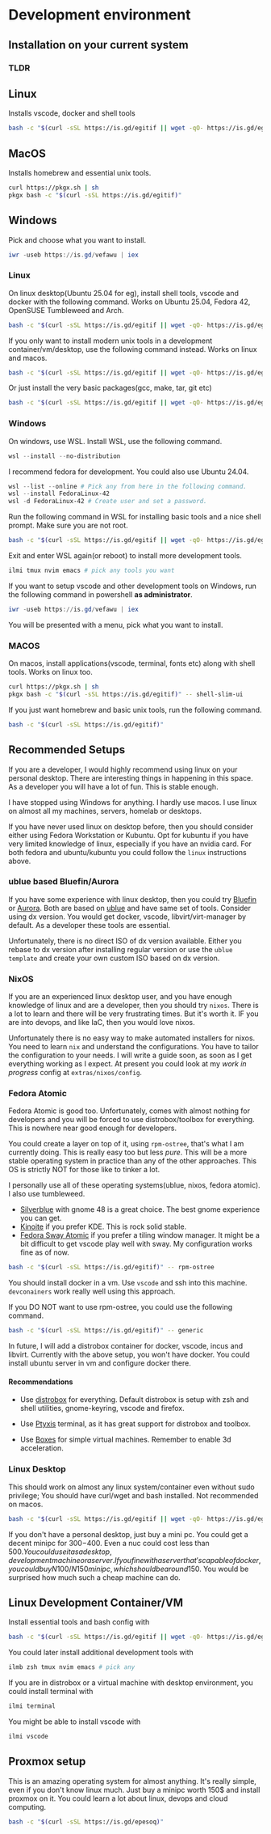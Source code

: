 # Development environment

## Installation on your current system

### TLDR

## Linux

Installs vscode, docker and shell tools

```bash
bash -c "$(curl -sSL https://is.gd/egitif || wget -qO- https://is.gd/egitif)" -- dev
```

## MacOS

Installs homebrew and essential unix tools.

```bash
curl https://pkgx.sh | sh
pkgx bash -c "$(curl -sSL https://is.gd/egitif)"
```

## Windows

Pick and choose what you want to install.

```powershell
iwr -useb https://is.gd/vefawu | iex
```

### Linux

On linux desktop(Ubuntu 25.04 for eg), install shell tools, vscode and docker with the following command. Works on Ubuntu 25.04, Fedora 42, OpenSUSE Tumbleweed and Arch.

```bash
bash -c "$(curl -sSL https://is.gd/egitif || wget -qO- https://is.gd/egitif)" -- dev
```

If you only want to install modern unix tools in a development container/vm/desktop, use the following command instead. Works on linux and macos.

```bash
bash -c "$(curl -sSL https://is.gd/egitif || wget -qO- https://is.gd/egitif)" -- shell-slim
```

Or just install the very basic packages(gcc, make, tar, git etc)

```bash
bash -c "$(curl -sSL https://is.gd/egitif || wget -qO- https://is.gd/egitif)"
```

### Windows

On windows, use WSL. Install WSL, use  the following command.

```powershell
wsl --install --no-distribution
```

I recommend fedora for development. You could also use Ubuntu 24.04.

```powershell
wsl --list --online # Pick any from here in the following command.
wsl --install FedoraLinux-42
wsl -d FedoraLinux-42 # Create user and set a password.
```

Run the following command in WSL for installing basic tools and a nice shell prompt. Make sure you are not root.

```bash
bash -c "$(curl -sSL https://is.gd/egitif || wget -qO- https://is.gd/egitif)" -- wslbox
```

Exit and enter WSL again(or reboot) to install more development tools.

```bash
ilmi tmux nvim emacs # pick any tools you want
```

If you want to setup vscode and other development tools on Windows, run the following command in powershell **as administrator**.

```powershell
iwr -useb https://is.gd/vefawu | iex
```

You will be presented with a menu, pick what you want to install.


### MACOS

On macos, install applications(vscode, terminal, fonts etc) along with shell tools. Works on linux too.

```bash
curl https://pkgx.sh | sh
pkgx bash -c "$(curl -sSL https://is.gd/egitif)" -- shell-slim-ui
```

If you just want homebrew and basic unix tools, run the following command.

```bash
bash -c "$(curl -sSL https://is.gd/egitif)"
```


## Recommended Setups

If you are a developer, I would highly recommend using linux on your personal desktop. There are interesting things in happening in this space. As a developer you will have a lot of fun. This is stable enough.

I have stopped using Windows for anything. I hardly use macos. I use linux on almost all my machines, servers, homelab or desktops.

If you have never used linux on desktop before, then you should consider either using Fedora Workstation or Kubuntu. Opt for kubuntu if you have very limited knowledge of linux, especially if you have an nvidia card. For both fedora and ubuntu/kubuntu you could follow the `linux` instructions above.

### ublue based Bluefin/Aurora

If you have some experience with linux desktop, then you could try [Bluefin](https://projectbluefin.io) or [Aurora](https://getaurora.dev/en). Both are based on [ublue](https://getublue.com) and have same set of tools. Consider using dx version. You would get docker, vscode, libvirt/virt-manager by default. As a developer these tools are essential.

Unfortunately, there is no direct ISO of dx version available. Either you rebase to dx version after installing regular version or use the `ublue template` and create your own custom ISO based on dx version.

### NixOS

If you are an experienced linux desktop user, and you have enough knowledge of linux and are a developer, then you should try `nixos`. There is a lot to learn and there will be very frustrating times. But it's worth it. IF you are into devops, and like IaC, then you would love nixos.

Unfortunately there is no easy way to make automated installers for nixos. You need to learn `nix` and understand the configurations. You have to tailor the configuration to your needs. I will write a guide soon, as soon as I get everything working as I expect. At present you could look at my *work in progress* config at `extras/nixos/config`.

### Fedora Atomic

Fedora Atomic is good too. Unfortunately, comes with almost nothing for developers and you will be forced to use distrobox/toolbox for everything. This is nowhere near good enough for developers.

You could create a layer on top of it, using `rpm-ostree`, that's what I am currently doing. This is really easy too but less *pure*. This will be a more stable operating system in practice than any of the other approaches. This OS is strictly NOT for those like to tinker a lot.

I personally use all of these operating systems(ublue, nixos, fedora atomic). I also use tumbleweed.

  - [Silverblue](https://fedoraproject.org/atomic-desktops/silverblue) with gnome 48 is a great choice. The best gnome experience you can get.
  - [Kinoite](https://fedoraproject.org/atomic-desktops/kinoite) if you prefer KDE. This is rock solid stable.
  - [Fedora Sway Atomic](https://fedoraproject.org/atomic-desktops/sway) if you prefer a tiling window manager. It might be a bit difficult to get vscode play well with sway. My configuration works fine as of now.

```bash
bash -c "$(curl -sSL https://is.gd/egitif)" -- rpm-ostree
```

You should install docker in a vm. Use `vscode` and ssh into this machine. `devconainers` work really well using this approach.

If you DO NOT want to use rpm-ostree, you could use the following command.

```bash
bash -c "$(curl -sSL https://is.gd/egitif)" -- generic
```

In future, I will add a distrobox container for docker, vscode, incus and libvirt. Currently with the above setup, you won't have docker. You could install ubuntu server in vm and configure docker there.

#### Recommendations

  - Use [distrobox](https://distrobox.it) for everything. Default distrobox is setup with zsh and shell utilities, gnome-keyring, vscode and firefox.

  - Use [Ptyxis](https://gitlab.gnome.org/chergert/ptyxis) terminal, as it has great support for distrobox and toolbox.

  - Use [Boxes](https://apps.gnome.org/Boxes) for simple virtual machines. Remember to enable 3d acceleration.


### Linux Desktop

This should work on almost any linux system/container even without sudo privilege; You should have curl/wget and bash installed. Not recommended on macos.

```bash
bash -c "$(curl -sSL https://is.gd/egitif || wget -qO- https://is.gd/egitif)" -- generic
```

If you don't have a personal desktop, just buy a mini pc. You could get a decent minipc for $300-$400. Even a nuc could cost less than 500$. You could use it as a desktop, development machine or a server. If you fine with a server that's capable of docker, you could buy N100/N150 mini pc, which should be around 150$. You would be surprised how much such a cheap machine can do.

## Linux Development Container/VM

Install essential tools and bash config with

```bash
bash -c "$(curl -sSL https://is.gd/egitif || wget -qO- https://is.gd/egitif)" -- slimbox
```

You could later install additional development tools with

```bash
ilmb zsh tmux nvim emacs # pick any
```

If you are in distrobox or a virtual machine with desktop environment, you could install terminal with

```bash
ilmi terminal
```

You might be able to install vscode with

```bash
ilmi vscode
```

## Proxmox setup

This is an amazing operating system for almost anything. It's really simple, even if you don't know linux much. Just buy a minipc worth 150$ and install proxmox on it. You could learn a lot about linux, devops and cloud computing.

```bash
bash -c "$(curl -sSL https://is.gd/epesoq)"
```
